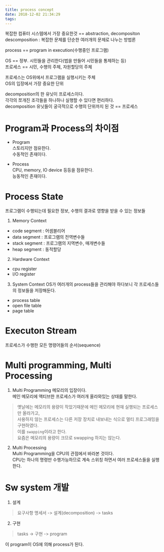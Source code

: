 ```yaml
---
title: process concept
date: 2018-12-02 21:34:29
tags:
---
```


복잡한 컴퓨터 시스템에서 가장 중요한것 == abstraction, decompositon  
descomposition : 복잡한 문제를 단순한 여러개의 문제로 나누는 방법론  

process == program in execution(수행중인 프로그램)  

OS == 정부. 시민들을 관리한다(법을 만들어 시민들을 통제하는 등)  
프로세스 == 시민, 수행의 주체, 자원할당의 주체  

프로세스는 OS위에서 프로그램을 실행시키는 주체  
OS의 입장에서 가장 중요한 단위  

decomposition의 한 유닛이 프로세스이다.  
각각의 쪼개진 조각들을 하나하나 실행할 수 있다면 편리하다.  
decomposition 유닛들이 궁극적으로 수행의 단위까지 된 것 == 프로세스  

# Program과 Process의 차이점
- Program  
스토리지만 점유한다.  
수동적인 존재이다.  

- Process  
CPU, memory, IO device 등등을 점유한다.  
능동적인 존재이다.  

# Process State  
프로그램이 수행되는데 필요한 정보, 수행의 결과로 영향을 받을 수 있는 정보들  
1. Memory Context  
- code segment : 어셈블리어  
- data segment : 프로그램의 전역변수들  
- stack segment : 프로그램의 지역변수, 매개변수들  
- heap segment : 동적할당  

2. Hardware Context
- cpu register
- I/O register  

3. System Context
OS가 여러개의 process들을 관리해야 하다보니 각 프로세스들의 정보들을 저장해둔다.  
- process table
- open file table
- page table


# Executon Stream
프로세스가 수행한 모든 명령어들의 순서(sequence)  

# Multi programming, Multi Processing
1. Multi Programming
메모리의 입장이다.  
메인 메모리에 액티브한 프로세스가 여러개 올라와있는 상태를 말한다.  
> 옛날에는 메모리의 용량이 작았기때문에 메인 메모리에 현재 실행되는 프로세스만 올라가고,  
> 사용하지 않는 프로세스는 다른 저장 장치로 내보내는 식으로 멀티 프로그래밍을 구현하였다.  
> 이를 `swapping`이라고 한다.  
> 요즘은 메모리의 용량이 크므로 swapping 하지는 않는다.  

2. Multi Processing  
Multi Programming을 CPU의 관점에서 바라본 것이다.  
CPU는 하나의 명령만 수행가능하므로 계속 스위칭 하면서 여러 프로세스들을 실행한다.  

# Sw system 개발
1. 설계  
> 요구사항 명세서 -> 설계(decomposition) -> tasks  
2. 구현  
> tasks -> 구현 -> program  

이 program이 OS에 의해 process가 된다.  

<!-- more -->